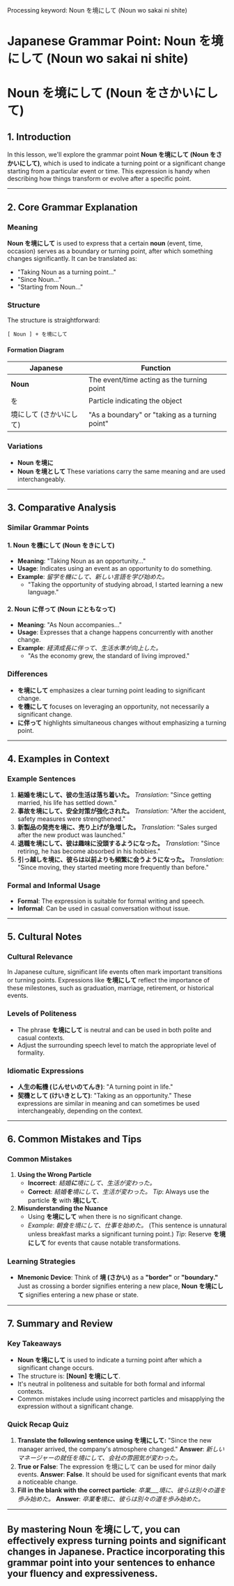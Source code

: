Processing keyword: Noun を境にして (Noun wo sakai ni shite)
# Japanese Grammar Point: Noun を境にして (Noun wo sakai ni shite)
# Noun を境にして (Noun をさかいにして)
## 1. Introduction
In this lesson, we'll explore the grammar point **Noun を境にして (Noun をさかいにして)**, which is used to indicate a turning point or a significant change starting from a particular event or time. This expression is handy when describing how things transform or evolve after a specific point.

---
## 2. Core Grammar Explanation
### Meaning
**Noun を境にして** is used to express that a certain **noun** (event, time, occasion) serves as a boundary or turning point, after which something changes significantly. It can be translated as:
- "Taking Noun as a turning point..."
- "Since Noun..."
- "Starting from Noun..."
### Structure
The structure is straightforward:
```plaintext
[ Noun ] + を境にして
```
#### Formation Diagram
| Japanese                | Function                  |
|-------------------------|---------------------------|
| **Noun**                | The event/time acting as the turning point |
| を                       | Particle indicating the object |
| 境にして (さかいにして)  | "As a boundary" or "taking as a turning point" |
### Variations
- **Noun を境に**
- **Noun を境として**
These variations carry the same meaning and are used interchangeably.
---
## 3. Comparative Analysis
### Similar Grammar Points
#### 1. Noun を機にして (Noun をきにして)
- **Meaning**: "Taking Noun as an opportunity..."
- **Usage**: Indicates using an event as an opportunity to do something.
- **Example**: *留学を機にして、新しい言語を学び始めた。*
  - "Taking the opportunity of studying abroad, I started learning a new language."
#### 2. Noun に伴って (Noun にともなって)
- **Meaning**: "As Noun accompanies..."
- **Usage**: Expresses that a change happens concurrently with another change.
- **Example**: *経済成長に伴って、生活水準が向上した。*
  - "As the economy grew, the standard of living improved."
### Differences
- **を境にして** emphasizes a clear turning point leading to significant change.
- **を機にして** focuses on leveraging an opportunity, not necessarily a significant change.
- **に伴って** highlights simultaneous changes without emphasizing a turning point.
---
## 4. Examples in Context
### Example Sentences
1. **結婚を境にして、彼の生活は落ち着いた。**
   *Translation*: "Since getting married, his life has settled down."
2. **事故を境にして、安全対策が強化された。**
   *Translation*: "After the accident, safety measures were strengthened."
3. **新製品の発売を境に、売り上げが急増した。**
   *Translation*: "Sales surged after the new product was launched."
4. **退職を境にして、彼は趣味に没頭するようになった。**
   *Translation*: "Since retiring, he has become absorbed in his hobbies."
5. **引っ越しを境に、彼らは以前よりも頻繁に会うようになった。**
   *Translation*: "Since moving, they started meeting more frequently than before."
### Formal and Informal Usage
- **Formal**: The expression is suitable for formal writing and speech.
- **Informal**: Can be used in casual conversation without issue.
---
## 5. Cultural Notes
### Cultural Relevance
In Japanese culture, significant life events often mark important transitions or turning points. Expressions like **を境にして** reflect the importance of these milestones, such as graduation, marriage, retirement, or historical events.
### Levels of Politeness
- The phrase **を境にして** is neutral and can be used in both polite and casual contexts.
- Adjust the surrounding speech level to match the appropriate level of formality.
### Idiomatic Expressions
- **人生の転機 (じんせいのてんき)**: "A turning point in life."
- **契機として (けいきとして)**: "Taking as an opportunity."
These expressions are similar in meaning and can sometimes be used interchangeably, depending on the context.
---
## 6. Common Mistakes and Tips
### Common Mistakes
1. **Using the Wrong Particle**
   - **Incorrect**: *結婚**に**境にして、生活が変わった。*
   - **Correct**: *結婚**を**境にして、生活が変わった。*
   *Tip*: Always use the particle **を** with **境にして**.
2. **Misunderstanding the Nuance**
   - Using **を境にして** when there is no significant change.
   - *Example*: *朝食を境にして、仕事を始めた。* (This sentence is unnatural unless breakfast marks a significant turning point.)
   *Tip*: Reserve **を境にして** for events that cause notable transformations.
### Learning Strategies
- **Mnemonic Device**: Think of **境 (さかい)** as a **"border"** or **"boundary."** Just as crossing a border signifies entering a new place, **Noun を境にして** signifies entering a new phase or state.
---
## 7. Summary and Review
### Key Takeaways
- **Noun を境にして** is used to indicate a turning point after which a significant change occurs.
- The structure is: **[Noun] を境にして**.
- It's neutral in politeness and suitable for both formal and informal contexts.
- Common mistakes include using incorrect particles and misapplying the expression without a significant change.
### Quick Recap Quiz
1. **Translate the following sentence using を境にして:**
   "Since the new manager arrived, the company's atmosphere changed."
   **Answer**: *新しいマネージャーの就任を境にして、会社の雰囲気が変わった。*
2. **True or False**: The expression を境にして can be used for minor daily events.
   **Answer**: **False**. It should be used for significant events that mark a noticeable change.
3. **Fill in the blank with the correct particle**:
   *卒業___境に、彼らは別々の道を歩み始めた。*
   **Answer**: *卒業**を**境に、彼らは別々の道を歩み始めた。*
---
By mastering **Noun を境にして**, you can effectively express turning points and significant changes in Japanese. Practice incorporating this grammar point into your sentences to enhance your fluency and expressiveness.
---
